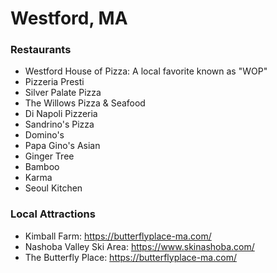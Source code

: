# Westford, MA

### Restaurants
- Westford House of Pizza: A local favorite known as "WOP"
- Pizzeria Presti
- Silver Palate Pizza
- The Willows Pizza & Seafood
- Di Napoli Pizzeria
- Sandrino's Pizza
- Domino's
- Papa Gino's
 Asian
- Ginger Tree
- Bamboo
- Karma
- Seoul Kitchen

### Local Attractions
- Kimball Farm: https://butterflyplace-ma.com/  
- Nashoba Valley Ski Area: https://www.skinashoba.com/
- The Butterfly Place: https://butterflyplace-ma.com/


